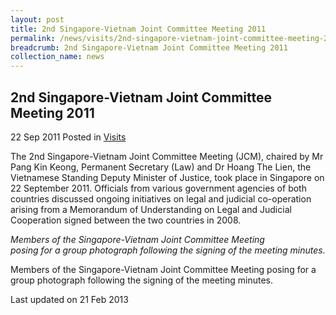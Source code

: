 ```yaml
---
layout: post
title: 2nd Singapore-Vietnam Joint Committee Meeting 2011
permalink: /news/visits/2nd-singapore-vietnam-joint-committee-meeting-2011/
breadcrumb: 2nd Singapore-Vietnam Joint Committee Meeting 2011
collection_name: news
---
```


2nd Singapore-Vietnam Joint Committee Meeting 2011
---

22 Sep 2011 Posted in [Visits](/news/visits/)

The 2nd Singapore-Vietnam Joint Committee Meeting (JCM), chaired by Mr Pang Kin Keong, Permanent Secretary (Law) and Dr Hoang The Lien, the Vietnamese Standing Deputy Minister of Justice, took place in Singapore on 22 September 2011. Officials from various government agencies of both countries discussed ongoing initiatives on legal and judicial co-operation arising from a Memorandum of Understanding on Legal and Judicial Cooperation signed between the two countries in 2008.

*Members of the Singapore-Vietnam Joint Committee Meeting*<br>
*posing for a group photograph following the signing of the meeting minutes.*

Members of the Singapore-Vietnam Joint Committee Meeting posing for a group photograph following the signing of the meeting minutes.


<p class="right-side-updated">Last updated on 21 Feb 2013</p>
